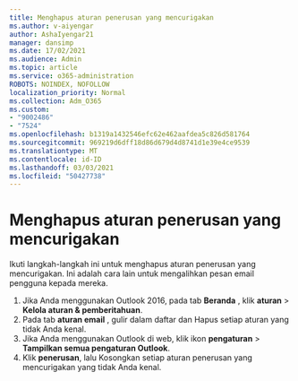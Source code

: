 ```yaml
---
title: Menghapus aturan penerusan yang mencurigakan
ms.author: v-aiyengar
author: AshaIyengar21
manager: dansimp
ms.date: 17/02/2021
ms.audience: Admin
ms.topic: article
ms.service: o365-administration
ROBOTS: NOINDEX, NOFOLLOW
localization_priority: Normal
ms.collection: Adm_O365
ms.custom:
- "9002486"
- "7524"
ms.openlocfilehash: b1319a1432546efc62e462aafdea5c826d581764
ms.sourcegitcommit: 969219d6dff18d86d679d4d8741d1e39e4ce9539
ms.translationtype: MT
ms.contentlocale: id-ID
ms.lasthandoff: 03/03/2021
ms.locfileid: "50427738"
---
```

# <a name="remove-suspicious-forwarding-rules"></a>Menghapus aturan penerusan yang mencurigakan

Ikuti langkah-langkah ini untuk menghapus aturan penerusan yang mencurigakan. Ini adalah cara lain untuk mengalihkan pesan email pengguna kepada mereka.

1. Jika Anda menggunakan Outlook 2016, pada tab **Beranda** , klik **aturan**  >  **Kelola aturan & pemberitahuan**. 
1. Pada tab **aturan email** , gulir dalam daftar dan Hapus setiap aturan yang tidak Anda kenal.
1. Jika Anda menggunakan Outlook di web, klik ikon **pengaturan** > **Tampilkan semua pengaturan Outlook**.
1. Klik **penerusan**, lalu Kosongkan setiap aturan penerusan yang mencurigakan yang tidak Anda kenal.
